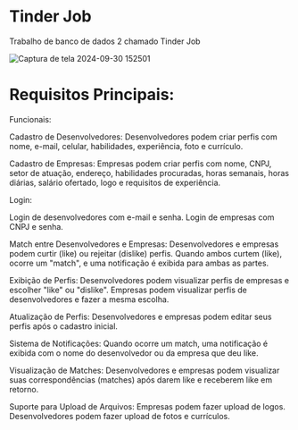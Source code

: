 # Tinder Job
Trabalho de banco de dados 2 chamado Tinder Job

![Captura de tela 2024-09-30 152501](https://github.com/user-attachments/assets/16644578-1a4e-4d17-9172-6d8c9a3df143)

# Requisitos Principais:

Funcionais:


Cadastro de Desenvolvedores:
Desenvolvedores podem criar perfis com nome, e-mail, celular, habilidades, experiência, foto e currículo.


Cadastro de Empresas:
Empresas podem criar perfis com nome, CNPJ, setor de atuação, endereço, habilidades procuradas, horas semanais, horas diárias, salário ofertado, logo e requisitos de experiência.


Login:

Login de desenvolvedores com e-mail e senha.
Login de empresas com CNPJ e senha.


Match entre Desenvolvedores e Empresas:
Desenvolvedores e empresas podem curtir (like) ou rejeitar (dislike) perfis.
Quando ambos curtem (like), ocorre um "match", e uma notificação é exibida para ambas as partes.


Exibição de Perfis:
Desenvolvedores podem visualizar perfis de empresas e escolher "like" ou "dislike".
Empresas podem visualizar perfis de desenvolvedores e fazer a mesma escolha.


Atualização de Perfis:
Desenvolvedores e empresas podem editar seus perfis após o cadastro inicial.


Sistema de Notificações:
Quando ocorre um match, uma notificação é exibida com o nome do desenvolvedor ou da empresa que deu like.


Visualização de Matches:
Desenvolvedores e empresas podem visualizar suas correspondências (matches) após darem like e receberem like em retorno.


Suporte para Upload de Arquivos:
Empresas podem fazer upload de logos.
Desenvolvedores podem fazer upload de fotos e currículos.
